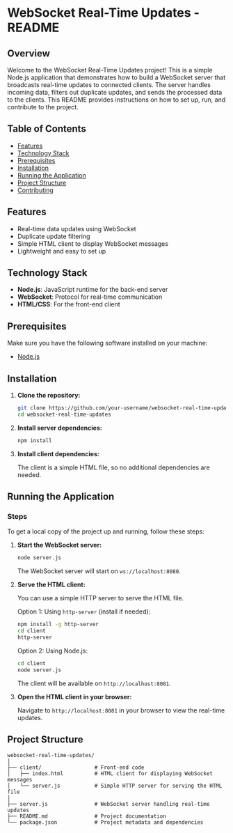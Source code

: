 # WebSocket Real-Time Updates - README

## Overview

Welcome to the WebSocket Real-Time Updates project! This is a simple Node.js application that demonstrates how to build a WebSocket server that broadcasts real-time updates to connected clients. The server handles incoming data, filters out duplicate updates, and sends the processed data to the clients. This README provides instructions on how to set up, run, and contribute to the project.

## Table of Contents

- [Features](#features)
- [Technology Stack](#technology-stack)
- [Prerequisites](#prerequisites)
- [Installation](#installation)
- [Running the Application](#running-the-application)
- [Project Structure](#project-structure)
- [Contributing](#contributing)

## Features

- Real-time data updates using WebSocket
- Duplicate update filtering
- Simple HTML client to display WebSocket messages
- Lightweight and easy to set up

## Technology Stack

- **Node.js**: JavaScript runtime for the back-end server
- **WebSocket**: Protocol for real-time communication
- **HTML/CSS**: For the front-end client

## Prerequisites

Make sure you have the following software installed on your machine:

- [Node.js](https://nodejs.org/)

## Installation

1. **Clone the repository:**

    ```sh
    git clone https://github.com/your-username/websocket-real-time-updates.git
    cd websocket-real-time-updates
    ```

2. **Install server dependencies:**

    ```sh
    npm install
    ```

3. **Install client dependencies:**

    The client is a simple HTML file, so no additional dependencies are needed.

## Running the Application

### Steps

To get a local copy of the project up and running, follow these steps:

1. **Start the WebSocket server:**

    ```sh
    node server.js
    ```

    The WebSocket server will start on `ws://localhost:8080`.

2. **Serve the HTML client:**

    You can use a simple HTTP server to serve the HTML file.

    Option 1: Using `http-server` (install if needed):

    ```sh
    npm install -g http-server
    cd client
    http-server
    ```

    Option 2: Using Node.js:

    ```sh
    cd client
    node server.js
    ```

    The client will be available on `http://localhost:8081`.

3. **Open the HTML client in your browser:**

    Navigate to `http://localhost:8081` in your browser to view the real-time updates.

## Project Structure

```text
websocket-real-time-updates/
│
├── client/                 # Front-end code
│   ├── index.html          # HTML client for displaying WebSocket messages
│   └── server.js           # Simple HTTP server for serving the HTML file
│
├── server.js               # WebSocket server handling real-time updates
├── README.md               # Project documentation
└── package.json            # Project metadata and dependencies
